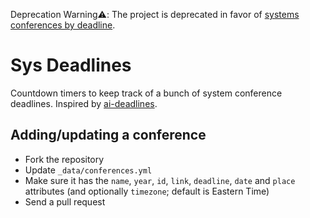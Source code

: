  Deprecation Warning⚠️: The project is deprecated in favor of [systems conferences by deadline](http://www.cs.technion.ac.il/~dan/index_sysvenues_deadline.html).

# Sys Deadlines

Countdown timers to keep track of a bunch of system conference deadlines. Inspired by [ai-deadlines](https://github.com/abhshkdz/ai-deadlines).

## Adding/updating a conference

* Fork the repository
* Update `_data/conferences.yml`
* Make sure it has the `name`, `year`, `id`, `link`, `deadline`, `date` and `place` attributes (and optionally `timezone`; default is Eastern Time)
* Send a pull request
